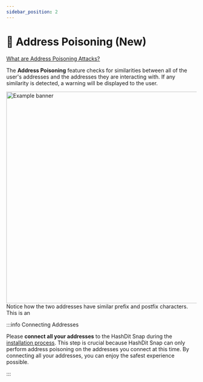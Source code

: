 ```yaml
---
sidebar_position: 2
---
```


# 💉 Address Poisoning (New)

[What are Address Poisoning Attacks?](https://www.binance.com/en/blog/security/the-binance-antidote-protecting-users-from-address-poisoning-attacks-1195692545296235775)

The **Address Poisoning** feature checks for similarities between all of the user's addresses and the addresses they are interacting with. If any similarity is detected, a warning will be displayed to the user. 

<div      
    style={{
        display: 'flex',
        justifyContent: 'center',
        alignItems: 'center',
        paddingTop:"20px",
        paddingBottom:"10px",
      }}>
    <img
    src={require('./images/1.webp').default}
    alt="Example banner"
    width="513" height="560"
    style={{
      borderRadius: "7px",
      border: "1px solid grey",
    }}
    />
</div>

<div      
style={{
    display: 'flex',
    justifyContent: 'center',
    alignItems: 'center',
    paddingBottom:"20px",
}}>
    Notice how the two addresses have similar prefix and postfix characters. This is an
</div>


>

:::info Connecting Addresses

Please **connect all your addresses** to the HashDit Snap during the [installation process](./hashdit-usage-install-uninstall.md#connecting-addresses). This step is crucial because HashDit Snap can only perform address poisoning on the addresses you connect at this time. By connecting all your addresses, you can enjoy the safest experience possible.

:::
